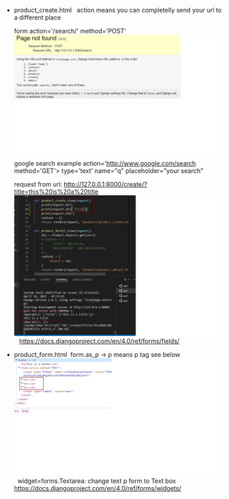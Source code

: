 * product_create.html &nbsp;
    action means you can completelly send your url to a different place

    form action='/search/' method='POST'&nbsp;
    <img src="./images/action_search_ex.png">
    
    google search example
    action='http://www.google.com/search method='GET'>
    type='text' name="q" placeholder="your search"&nbsp;&nbsp;

    request from url: http://127.0.0.1:8000/create/?title=this%20is%20a%20title
    <img src='./images/backend_title_request_Ex.png'>
&nbsp;&nbsp;
https://docs.djangoproject.com/en/4.0/ref/forms/fields/
* product_form.html&nbsp;
    form.as_p -> p means p tag see below
    <img src='./images/p_tag_form.png'>&nbsp;
    widget=forms.Textarea: change text p form to Text box
&nbsp;&nbsp;
https://docs.djangoproject.com/en/4.0/ref/forms/widgets/
&nbsp;&nbsp;    


    
    